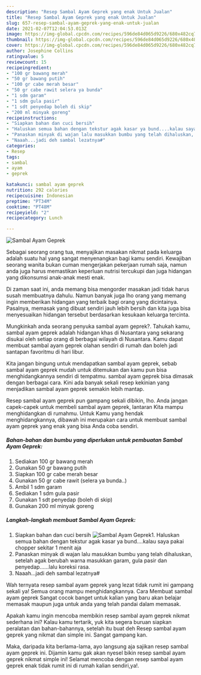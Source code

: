 ```yaml
---
description: "Resep Sambal Ayam Geprek yang enak Untuk Jualan"
title: "Resep Sambal Ayam Geprek yang enak Untuk Jualan"
slug: 657-resep-sambal-ayam-geprek-yang-enak-untuk-jualan
date: 2021-02-07T12:04:53.013Z
image: https://img-global.cpcdn.com/recipes/596de84d065d9226/680x482cq70/sambal-ayam-geprek-foto-resep-utama.jpg
thumbnail: https://img-global.cpcdn.com/recipes/596de84d065d9226/680x482cq70/sambal-ayam-geprek-foto-resep-utama.jpg
cover: https://img-global.cpcdn.com/recipes/596de84d065d9226/680x482cq70/sambal-ayam-geprek-foto-resep-utama.jpg
author: Josephine Collins
ratingvalue: 5
reviewcount: 15
recipeingredient:
- "100 gr bawang merah"
- "50 gr bawang putih"
- "100 gr cabe merah besar"
- "50 gr cabe rawit selera ya bunda"
- "1 sdm garam"
- "1 sdm gula pasir"
- "1 sdt penyedap boleh di skip"
- "200 ml minyak goreng"
recipeinstructions:
- "Siapkan bahan dan cuci bersih"
- "Haluskan semua bahan dengan tekstur agak kasar ya bund....kalau saya pakai chopper sekitar 1 menit aja"
- "Panaskan minyak di wajan lalu masukkan bumbu yang telah dihaluskan, setelah agak berubah warna masukkan garam, gula pasir dan penyedap......lalu koreksi rasa."
- "Naaah...jadi deh sambal lezatnya#"
categories:
- Resep
tags:
- sambal
- ayam
- geprek

katakunci: sambal ayam geprek 
nutrition: 292 calories
recipecuisine: Indonesian
preptime: "PT34M"
cooktime: "PT48M"
recipeyield: "2"
recipecategory: Lunch

---
```



![Sambal Ayam Geprek](https://img-global.cpcdn.com/recipes/596de84d065d9226/680x482cq70/sambal-ayam-geprek-foto-resep-utama.jpg)

Sebagai seorang orang tua, menyajikan masakan nikmat pada keluarga adalah suatu hal yang sangat menyenangkan bagi kamu sendiri. Kewajiban seorang  wanita bukan cuman mengerjakan pekerjaan rumah saja, namun anda juga harus memastikan keperluan nutrisi tercukupi dan juga hidangan yang dikonsumsi anak-anak mesti enak.

Di zaman  saat ini, anda memang bisa mengorder masakan jadi tidak harus susah membuatnya dahulu. Namun banyak juga lho orang yang memang ingin memberikan hidangan yang terbaik bagi orang yang dicintainya. Pasalnya, memasak yang dibuat sendiri jauh lebih bersih dan kita juga bisa menyesuaikan hidangan tersebut berdasarkan kesukaan keluarga tercinta. 



Mungkinkah anda seorang penyuka sambal ayam geprek?. Tahukah kamu, sambal ayam geprek adalah hidangan khas di Nusantara yang sekarang disukai oleh setiap orang di berbagai wilayah di Nusantara. Kamu dapat membuat sambal ayam geprek olahan sendiri di rumah dan boleh jadi santapan favoritmu di hari libur.

Kita jangan bingung untuk mendapatkan sambal ayam geprek, sebab sambal ayam geprek mudah untuk ditemukan dan kamu pun bisa menghidangkannya sendiri di tempatmu. sambal ayam geprek bisa dimasak dengan berbagai cara. Kini ada banyak sekali resep kekinian yang menjadikan sambal ayam geprek semakin lebih mantap.

Resep sambal ayam geprek pun gampang sekali dibikin, lho. Anda jangan capek-capek untuk membeli sambal ayam geprek, lantaran Kita mampu menghidangkan di rumahmu. Untuk Kamu yang hendak menghidangkannya, dibawah ini merupakan cara untuk membuat sambal ayam geprek yang enak yang bisa Anda coba sendiri.

<!--inarticleads1-->

##### Bahan-bahan dan bumbu yang diperlukan untuk pembuatan Sambal Ayam Geprek:

1. Sediakan 100 gr bawang merah
1. Gunakan 50 gr bawang putih
1. Siapkan 100 gr cabe merah besar
1. Gunakan 50 gr cabe rawit (selera ya bunda..)
1. Ambil 1 sdm garam
1. Sediakan 1 sdm gula pasir
1. Gunakan 1 sdt penyedap (boleh di skip)
1. Gunakan 200 ml minyak goreng




<!--inarticleads2-->

##### Langkah-langkah membuat Sambal Ayam Geprek:

1. Siapkan bahan dan cuci bersih
<img src="https://img-global.cpcdn.com/steps/be9c3f5cda02d0da/160x128cq70/sambal-ayam-geprek-langkah-memasak-1-foto.jpg" alt="Sambal Ayam Geprek">1. Haluskan semua bahan dengan tekstur agak kasar ya bund....kalau saya pakai chopper sekitar 1 menit aja
1. Panaskan minyak di wajan lalu masukkan bumbu yang telah dihaluskan, setelah agak berubah warna masukkan garam, gula pasir dan penyedap......lalu koreksi rasa.
1. Naaah...jadi deh sambal lezatnya#




Wah ternyata resep sambal ayam geprek yang lezat tidak rumit ini gampang sekali ya! Semua orang mampu menghidangkannya. Cara Membuat sambal ayam geprek Sangat cocok banget untuk kalian yang baru akan belajar memasak maupun juga untuk anda yang telah pandai dalam memasak.

Apakah kamu ingin mencoba membikin resep sambal ayam geprek nikmat sederhana ini? Kalau kamu tertarik, yuk kita segera buruan siapkan peralatan dan bahan-bahannya, setelah itu buat deh Resep sambal ayam geprek yang nikmat dan simple ini. Sangat gampang kan. 

Maka, daripada kita berlama-lama, ayo langsung aja sajikan resep sambal ayam geprek ini. Dijamin kamu gak akan nyesel bikin resep sambal ayam geprek nikmat simple ini! Selamat mencoba dengan resep sambal ayam geprek enak tidak rumit ini di rumah kalian sendiri,ya!.

